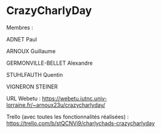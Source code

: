 # CrazyCharlyDay

Membres : 

ADNET Paul 

ARNOUX Guillaume

GERMONVILLE-BELLET Alexandre

STUHLFAUTH Quentin

VIGNERON STEINER

URL Webetu : https://webetu.iutnc.univ-lorraine.fr/~arnoux23u/crazycharlyday/


Trello (avec toutes les fonctionnalités réalisées) : https://trello.com/b/stQCNVi9/charlychads-crazycharlyday



